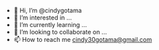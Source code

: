 - 👋 Hi, I’m @cindygotama
- 👀 I’m interested in ...
- 🌱 I’m currently learning ...
- 💞️ I’m looking to collaborate on ...
- 📫 How to reach me cindy30gotama@gmail.com

<!---
cindygotama/cindygotama is a ✨ special ✨ repository because its `README.md` (this file) appears on your GitHub profile.
You can click the Preview link to take a look at your changes.
--->
